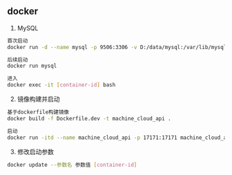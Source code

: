 ## docker

1. MySQL

```sh
首次启动
docker run -d --name mysql -p 9506:3306 -v D:/data/mysql:/var/lib/mysql -e MYSQL_ROOT_PASSWORD=123456 mysql:5.7.41-debian

后续启动
docker run mysql

进入
docker exec -it [container-id] bash
```

2. 镜像构建并启动

```sh
基于dockerfile构建镜像
docker build -f Dockerfile.dev -t machine_cloud_api .

启动
docker run -itd --name machine_cloud_api -p 17171:17171 machine_cloud_api
```

3. 修改启动参数

```sh
docker update --参数名 参数值 [container-id]
```

